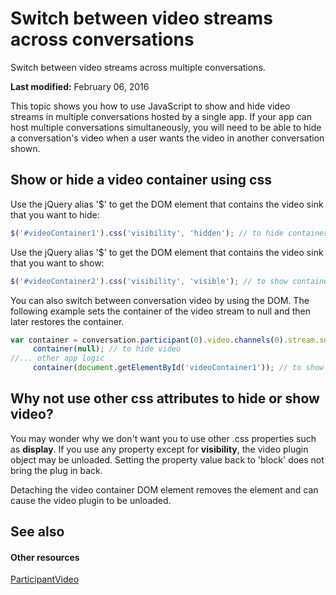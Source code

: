 
# Switch between video streams across conversations
Switch between video streams across multiple conversations.

 **Last modified:** February 06, 2016

This topic shows you how to use JavaScript to show and hide video streams in multiple conversations hosted by a single app. If your app can host multiple conversations simultaneously, you will need to be able to hide a conversation's video when a user wants the video in another conversation shown. 

## Show or hide a video container using css

Use the jQuery alias '$' to get the DOM element that contains the video sink that you want to hide:


```js
$('#videoContainer1').css('visibility', 'hidden'); // to hide container
```

Use the jQuery alias '$' to get the DOM element that contains the video sink that you want to show:




```js
$('#videoContainer2').css('visibility', 'visible'); // to show container
```

You can also switch between conversation video by using the DOM. The following example sets the container of the video stream to null and then later restores the container.




```js
var container = conversation.participant(0).video.channels(0).stream.source.sink.container;
     container(null); // to hide video
//... other app logic
     container(document.getElementById('videoContainer1')); // to show video

```


## Why not use other css attributes to hide or show video?

You may wonder why we don't want you to use other .css properties such as  **display**. If you use any property except for **visibility**, the video plugin object may be unloaded. Setting the property value back to 'block' does not bring the plug in back.

Detaching the video container DOM element removes the element and can cause the video plugin to be unloaded. 


## See also


#### Other resources


[ParticipantVideo]( https://msdn.microsoft.com/en-us/library/office/mt657723(v=office.16).aspx.md)
